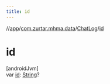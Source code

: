 ```yaml
---
title: id
---
```

//[app](../../../index.html)/[com.zurtar.mhma.data](../index.html)/[ChatLog](index.html)/[id](id.html)



# id



[androidJvm]\
var [id](id.html): [String](https://kotlinlang.org/api/core/kotlin-stdlib/kotlin/-string/index.html)?



